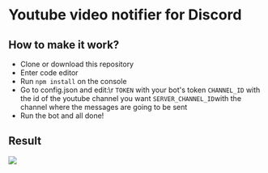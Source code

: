 # Youtube video notifier for Discord

## How to make it work?

- Clone or download this repository
- Enter code editor
- Run `npm install` on the console
- Go to config.json and edit:\r
  `TOKEN` with your bot's token
  `CHANNEL_ID` with the id of the youtube channel you want
  `SERVER_CHANNEL_ID`with the channel where the messages are going to be sent
- Run the bot and all done!

## Result

![](https://cdn.discordapp.com/attachments/773221397928869888/825110546760204298/preview.gif)
